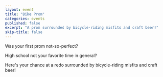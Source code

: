 ```yaml
---
layout: event
title: "Bike Prom"
categories: events
published: false
excerpt: "A prom surrounded by bicycle-riding misfits and craft beer!"
skip-title: false
---
```


Was your first prom not-so-perfect?

High school not your favorite time in general?

Here's your chance at a redo surrounded by bicycle-riding misfits and craft beer!

